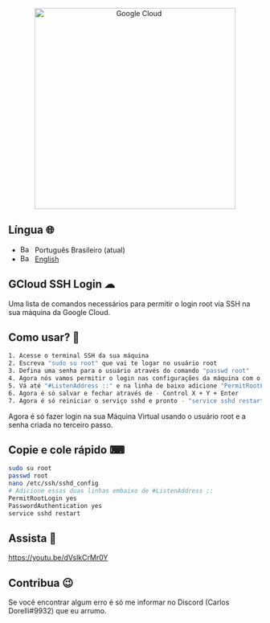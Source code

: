 <p align="center">
  <a title="Google CLoud" href="https://console.cloud.google.com" target="_blank">
    <img src="https://logosmarcas.net/wp-content/uploads/2021/03/Google-Cloud-Logo.png" width="400" alt="Google Cloud"/>
  </a>
</p>

## Língua 🌐

* <img src="https://f.carlosdorelli.com.br/img/flags/br.png" alt="Bandeira do Brasil" width="25" height="15"> Português Brasileiro (atual)
* <img src="https://f.carlosdorelli.com.br/img/flags/usa.png" alt="Bandeira dos Estados Unidos" width="25" height="15"> [English](/README.md) 


## GCloud SSH Login ☁

Uma lista de comandos necessários para permitir o login root via SSH na sua máquina da Google Cloud.

## Como usar? 🤔
```sh
1. Acesse o terminal SSH da sua máquina
2. Escreva "sudo su root" que vai te logar no usuário root
3. Defina uma senha para o usuário através do comando "passwd root"
4. Agora nós vamos permitir o login nas configurações da máquina com o comando "nano /etc/ssh/sshd_config"
5. Vá até "#ListenAddress ::" e na linha de baixo adicione "PermitRootLogin yes". Debaixo dessa nova linha, faça o mesmo para "PasswordAuthentication yes"
6. Agora é só salvar e fechar através de - Control X + Y + Enter
7. Agora é só reiniciar o serviço sshd e pronto - "service sshd restart"
```

Agora é só fazer login na sua Máquina Virtual usando o usuário root e a senha criada no terceiro passo.

## Copie e cole rápido ⌨
```sh
sudo su root
passwd root
nano /etc/ssh/sshd_config
# Adicione essas duas linhas embaixo de #ListenAddress ::
PermitRootLogin yes
PasswordAuthentication yes
service sshd restart
```

## Assista 🎥
https://youtu.be/dVslkCrMr0Y

## Contribua 😉
Se você encontrar algum erro é só me informar no Discord (Carlos Dorelli#9932) que eu arrumo.
